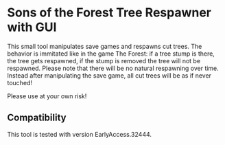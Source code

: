 # Sons of the Forest Tree Respawner with GUI
This small tool manipulates save games and respawns cut trees.
The behavior is immitated like in the game The Forest: if a tree stump is there, the tree gets respawned, if the stump is removed the tree will not be respawned.
Please note that there will be no natural respawning over time. Instead after manipulating the save game, all cut trees will be as if never touched!

Please use at your own risk!

## Compatibility
This tool is tested with version EarlyAccess.32444.
